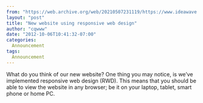 ```yaml
---
from: "https://web.archive.org/web/20210507231119/https://www.ideawave.ca/new-website-using-responsive-web-design/"
layout: "post"
title: "New website using responsive web design"
author: "cqwww"
date: "2012-10-06T10:41:32-07:00"
categories:
  Announcement
tags: 
  Announcement
---
```


What do you think of our new website? One thing you may notice, is we’ve implemented responsive web design (RWD). This means that you should be able to view the website in any browser; be it on your laptop, tablet, smart phone or home PC.
